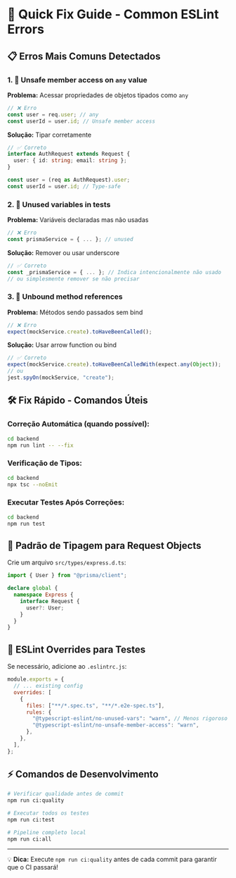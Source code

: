 # 🔧 Quick Fix Guide - Common ESLint Errors

## 📋 Erros Mais Comuns Detectados

### 1. 🚨 **Unsafe member access on `any` value**

**Problema:** Acessar propriedades de objetos tipados como `any`

```typescript
// ❌ Erro
const user = req.user; // any
const userId = user.id; // Unsafe member access
```

**Solução:** Tipar corretamente

```typescript
// ✅ Correto
interface AuthRequest extends Request {
  user: { id: string; email: string };
}

const user = (req as AuthRequest).user;
const userId = user.id; // Type-safe
```

### 2. 🚨 **Unused variables in tests**

**Problema:** Variáveis declaradas mas não usadas

```typescript
// ❌ Erro
const prismaService = { ... }; // unused
```

**Solução:** Remover ou usar underscore

```typescript
// ✅ Correto
const _prismaService = { ... }; // Indica intencionalmente não usado
// ou simplesmente remover se não precisar
```

### 3. 🚨 **Unbound method references**

**Problema:** Métodos sendo passados sem bind

```typescript
// ❌ Erro
expect(mockService.create).toHaveBeenCalled();
```

**Solução:** Usar arrow function ou bind

```typescript
// ✅ Correto
expect(mockService.create).toHaveBeenCalledWith(expect.any(Object));
// ou
jest.spyOn(mockService, "create");
```

## 🛠️ Fix Rápido - Comandos Úteis

### Correção Automática (quando possível):

```bash
cd backend
npm run lint -- --fix
```

### Verificação de Tipos:

```bash
cd backend
npx tsc --noEmit
```

### Executar Testes Após Correções:

```bash
cd backend
npm run test
```

## 📝 Padrão de Tipagem para Request Objects

Crie um arquivo `src/types/express.d.ts`:

```typescript
import { User } from "@prisma/client";

declare global {
  namespace Express {
    interface Request {
      user?: User;
    }
  }
}
```

## 🔧 ESLint Overrides para Testes

Se necessário, adicione ao `.eslintrc.js`:

```javascript
module.exports = {
  // ... existing config
  overrides: [
    {
      files: ["**/*.spec.ts", "**/*.e2e-spec.ts"],
      rules: {
        "@typescript-eslint/no-unused-vars": "warn", // Menos rigoroso em testes
        "@typescript-eslint/no-unsafe-member-access": "warn",
      },
    },
  ],
};
```

## ⚡ Comandos de Desenvolvimento

```bash
# Verificar qualidade antes de commit
npm run ci:quality

# Executar todos os testes
npm run ci:test

# Pipeline completo local
npm run ci:all
```

---

💡 **Dica:** Execute `npm run ci:quality` antes de cada commit para garantir que o CI passará!

